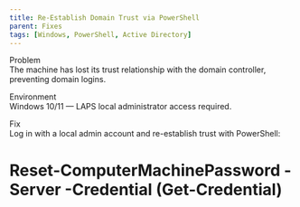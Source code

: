 ```yaml
---
title: Re-Establish Domain Trust via PowerShell
parent: Fixes
tags: [Windows, PowerShell, Active Directory]
---
```


Problem  
The machine has lost its trust relationship with the domain controller, preventing domain logins.

Environment  
Windows 10/11 — LAPS local administrator access required.

Fix  
Log in with a local admin account and re-establish trust with PowerShell:

# Reset-ComputerMachinePassword -Server <DomainController> -Credential (Get-Credential)
